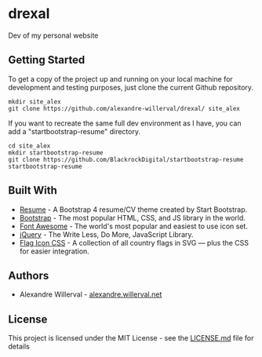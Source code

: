 # drexal

Dev of my personal website

## Getting Started

To get a copy of the project up and running on your local machine for 
development and testing purposes, just clone the current Github repository.
```
mkdir site_alex
git clone https://github.com/alexandre-willerval/drexal/ site_alex
```

If you want to recreate the same full dev environment as I have, you can add a "startbootstrap-resume" directory.
```
cd site_alex
mkdir startbootstrap-resume
git clone https://github.com/BlackrockDigital/startbootstrap-resume startbootstrap-resume
```

## Built With

* [Resume](https://github.com/BlackrockDigital/startbootstrap-resume) - 
A Bootstrap 4 resume/CV theme created by Start Bootstrap.
* [Bootstrap](https://getbootstrap.com/) - The most popular HTML, CSS, and JS library in the world.
* [Font Awesome](https://fontawesome.com/) - The world's most popular and easiest to use icon set.
* [jQuery](https://jquery.com/) - The Write Less, Do More, JavaScript Library.
* [Flag Icon CSS](https://github.com/lipis/flag-icon-css) - 
A collection of all country flags in SVG — plus the CSS for easier integration.

## Authors

* Alexandre Willerval - [alexandre.willerval.net](http://alexandre.willerval.net/)

## License

This project is licensed under the MIT License - see the [LICENSE.md](LICENSE.md) file for details
